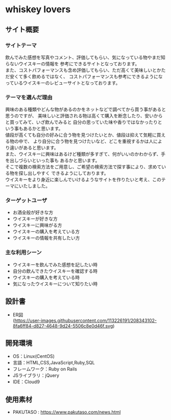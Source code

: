 # whiskey lovers

## サイト概要

### サイトテーマ
飲んでみた感想を写真やコメント、評価してもらい、気になっている物やまだ知らないウイスキーの情報を
参考にできるサイトとなっております。<br>
また、コストパフォーマンスも含め評価してもらい、ただ高くて美味しいとかただ安くて多く飲めるではなく、
コストパフォーマンスも参考にできるようになっているウイスキーのレビューサイトとなっております。

### テーマを選んだ理由
興味のある種類やどんな物があるのかをネットなどで調べてから買う事があると思うのですが、
美味しいと評価される物は高くて購入を断念したり、安いからと買ってみて、いざ飲んでみると
自分の思っていた味や香りではなかったりという事もあるかと思います。<br>
値段が高くても自分の好みに合う物を見つけたいとか、値段は抑えて気軽に買える物の中で、
より自分に合う物を見つけたいなど、どこを重視するかは人により違いがあると思います。<br>
また、ウイスキーに興味はあるけど種類が多すぎて、何がいいのかわからず、手を出しづらいといった事も
あるかと思います。<br>
そこで複数の検索方法をご用意し、ご希望の検索方法で探す事により、求めている物を探し出しやすく
できるようにしております。<br>
ウイスキーをより身近に楽しんでいけるようなサイトを作りたいと考え、このテーマにいたしました。

### ターゲットユーザ
- お酒全般が好きな方
- ウイスキーが好きな方
- ウイスキーに興味がる方
- ウイスキーの購入を考えている方
- ウイスキーの情報を共有したい方

### 主な利用シーン
- ウイスキーを飲んでみた感想を記したい時
- 自分の飲んできたウイスキーを確認する時
- ウイスキーの購入を考えている時
- 気になったウイスキーについて知りたい時

## 設計書
- ER図<br>
(https://user-images.githubusercontent.com/113226191/208343102-8fa6ff84-d827-4648-9d24-5506c8e0d46f.svg)

## 開発環境
- OS：Linux(CentOS)
- 言語：HTML,CSS,JavaScript,Ruby,SQL
- フレームワーク：Ruby on Rails
- JSライブラリ：jQuery
- IDE：Cloud9

## 使用素材
- PAKUTASO : https://www.pakutaso.com/news.html
